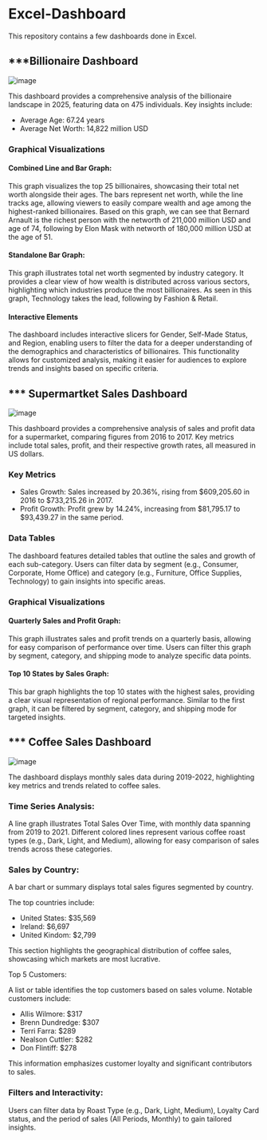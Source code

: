 # Excel-Dashboard

This repository contains a few dashboards done in Excel.

## ***Billionaire Dashboard

![image](https://github.com/user-attachments/assets/f3f43fb7-480a-4a7a-a060-059bb0c00547)

This dashboard provides a comprehensive analysis of the billionaire landscape in 2025, featuring data on 475 individuals. Key insights include:

- Average Age: 67.24 years
- Average Net Worth: 14,822 million USD

### Graphical Visualizations
#### Combined Line and Bar Graph:

This graph visualizes the top 25 billionaires, showcasing their total net worth alongside their ages. The bars represent net worth, while the line tracks age, allowing viewers to easily compare wealth and age among the highest-ranked billionaires. Based on this graph, we can see that Bernard Arnault is the richest person with the networth of 211,000 million USD and age of 74, following by Elon Mask with networth of 180,000 million USD at the age of 51.

#### Standalone Bar Graph:

This graph illustrates total net worth segmented by industry category. It provides a clear view of how wealth is distributed across various sectors, highlighting which industries produce the most billionaires. As seen in this graph, Technology takes the lead, following by Fashion & Retail.

#### Interactive Elements

The dashboard includes interactive slicers for Gender, Self-Made Status, and Region, enabling users to filter the data for a deeper understanding of the demographics and characteristics of billionaires. This functionality allows for customized analysis, making it easier for audiences to explore trends and insights based on specific criteria.

## *** Supermartket Sales Dashboard

![image](https://github.com/user-attachments/assets/66d7b753-48f7-489d-9396-366d342dbf9b)

This dashboard provides a comprehensive analysis of sales and profit data for a supermarket, comparing figures from 2016 to 2017. Key metrics include total sales, profit, and their respective growth rates, all measured in US dollars.

### Key Metrics
- Sales Growth: Sales increased by 20.36%, rising from $609,205.60 in 2016 to $733,215.26 in 2017.
- Profit Growth: Profit grew by 14.24%, increasing from $81,795.17 to $93,439.27 in the same period.

### Data Tables
The dashboard features detailed tables that outline the sales and growth of each sub-category.
Users can filter data by segment (e.g., Consumer, Corporate, Home Office) and category (e.g., Furniture, Office Supplies, Technology) to gain insights into specific areas.

### Graphical Visualizations

#### Quarterly Sales and Profit Graph:

This graph illustrates sales and profit trends on a quarterly basis, allowing for easy comparison of performance over time.
Users can filter this graph by segment, category, and shipping mode to analyze specific data points.

#### Top 10 States by Sales Graph:

This bar graph highlights the top 10 states with the highest sales, providing a clear visual representation of regional performance.
Similar to the first graph, it can be filtered by segment, category, and shipping mode for targeted insights.

## *** Coffee Sales Dashboard

![image](https://github.com/user-attachments/assets/f4894704-31ac-4e4e-ac01-09b757310870)

The dashboard displays monthly sales data during 2019-2022, highlighting key metrics and trends related to coffee sales.

### Time Series Analysis:

A line graph illustrates Total Sales Over Time, with monthly data spanning from 2019 to 2021. Different colored lines represent various coffee roast types (e.g., Dark, Light, and Medium), allowing for easy comparison of sales trends across these categories.

### Sales by Country:

A bar chart or summary displays total sales figures segmented by country.

The top countries include:
- United States: $35,569
- Ireland: $6,697
- United Kindom: $2,799

This section highlights the geographical distribution of coffee sales, showcasing which markets are most lucrative.

Top 5 Customers:

A list or table identifies the top customers based on sales volume. Notable customers include:
- Allis Wilmore: $317
- Brenn Dundredge: $307 
- Terri Farra: $289
- Nealson Cuttler: $282
- Don Flintiff: $278
  
This information emphasizes customer loyalty and significant contributors to sales.

### Filters and Interactivity:

Users can filter data by Roast Type (e.g., Dark, Light, Medium), Loyalty Card status, and the period of sales (All Periods, Monthly) to gain tailored insights.







